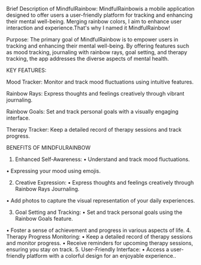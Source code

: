 Brief Description of MindfulRainbow:
MindfulRainbowis a mobile application designed to offer users a user-friendly platform for tracking and enhancing their mental well-being. Merging rainbow colors, I aim to enhance user interaction and experience.That's why I named it MindfulRainbow!


Purpose:
The primary goal of MindfulRainbow is to empower users in tracking and enhancing their mental well-being. By offering features such as mood tracking, journaling with rainbow rays, goal setting, and therapy tracking, the app addresses the diverse aspects of mental health.


KEY FEATURES:

Mood Tracker: Monitor and track mood fluctuations using intuitive features.

Rainbow Rays: Express thoughts and feelings creatively through vibrant journaling.

Rainbow Goals: Set and track personal goals with a visually engaging interface.

Therapy Tracker: Keep a detailed record of therapy sessions and track progress.


BENEFITS OF MINDFULRAINBOW
1. Enhanced Self-Awareness:
• Understand and track mood fluctuations.

• Expressing your mood using emojis.

2. Creative Expression:
• Express thoughts and feelings creatively through Rainbow Rays Journaling.

• Add photos to capture the visual representation of your daily experiences.

3. Goal Setting and Tracking:
• Set and track personal goals using the Rainbow Goals feature.

• Foster a sense of achievement and progress in various aspects of life.
4. Therapy Progress Monitoring:
• Keep a detailed record of therapy sessions and monitor progress.
• Receive reminders for upcoming therapy sessions, ensuring you stay on track.
5. User-Friendly Interface:
• Access a user-friendly platform with a colorful design for an enjoyable experience..
